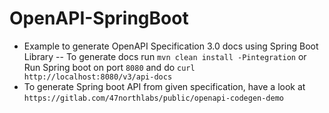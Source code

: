 # OpenAPI-SpringBoot

 - Example to generate OpenAPI Specification 3.0 docs using Spring Boot Library
    -- To generate docs run `mvn clean install -Pintegration` or Run Spring boot on port `8080` and do `curl http://localhost:8080/v3/api-docs`
 - To generate Spring boot API from given specification, have a look at `https://gitlab.com/47northlabs/public/openapi-codegen-demo`

